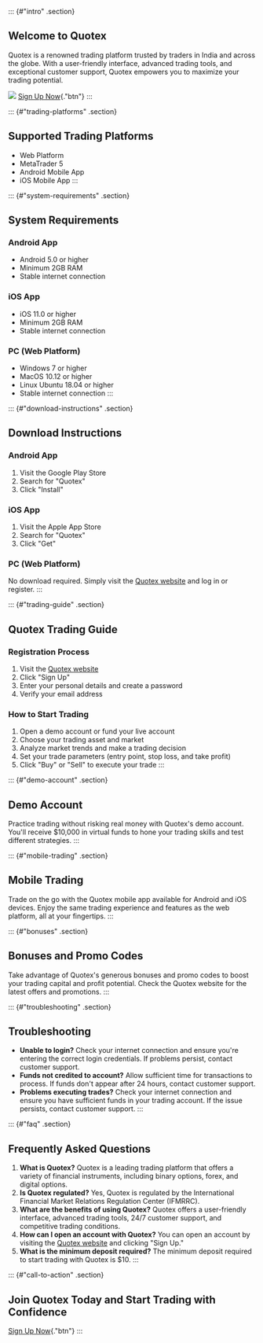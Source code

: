 ::: {#"intro" .section}
## Welcome to Quotex

Quotex is a renowned trading platform trusted by traders in India and
across the globe. With a user-friendly interface, advanced trading
tools, and exceptional customer support, Quotex empowers you to maximize
your trading potential.

[![](https://static.quotex.io/files/12_en/300_250.jpg)](https://traff.sbs/brokerqxlid)
[Sign Up Now](\%22https://traff.sbs/brokerqxsignup\%22){."btn"}
:::

::: {#"trading-platforms" .section}
## Supported Trading Platforms

-   Web Platform
-   MetaTrader 5
-   Android Mobile App
-   iOS Mobile App
:::

::: {#"system-requirements" .section}
## System Requirements

### Android App

-   Android 5.0 or higher
-   Minimum 2GB RAM
-   Stable internet connection

### iOS App

-   iOS 11.0 or higher
-   Minimum 2GB RAM
-   Stable internet connection

### PC (Web Platform)

-   Windows 7 or higher
-   MacOS 10.12 or higher
-   Linux Ubuntu 18.04 or higher
-   Stable internet connection
:::

::: {#"download-instructions" .section}
## Download Instructions

### Android App

1.  Visit the Google Play Store
2.  Search for "Quotex"
3.  Click "Install"

### iOS App

1.  Visit the Apple App Store
2.  Search for "Quotex"
3.  Click "Get"

### PC (Web Platform)

No download required. Simply visit the [Quotex
website](\%22https://traff.sbs/brokerqxsignup\%22) and log in or
register.
:::

::: {#"trading-guide" .section}
## Quotex Trading Guide

### Registration Process

1.  Visit the [Quotex website](\%22https://traff.sbs/brokerqxsignup\%22)
2.  Click "Sign Up"
3.  Enter your personal details and create a password
4.  Verify your email address

### How to Start Trading

1.  Open a demo account or fund your live account
2.  Choose your trading asset and market
3.  Analyze market trends and make a trading decision
4.  Set your trade parameters (entry point, stop loss, and take profit)
5.  Click "Buy" or "Sell" to execute your trade
:::

::: {#"demo-account" .section}
## Demo Account

Practice trading without risking real money with Quotex\'s demo account.
You\'ll receive \$10,000 in virtual funds to hone your trading skills
and test different strategies.
:::

::: {#"mobile-trading" .section}
## Mobile Trading

Trade on the go with the Quotex mobile app available for Android and iOS
devices. Enjoy the same trading experience and features as the web
platform, all at your fingertips.
:::

::: {#"bonuses" .section}
## Bonuses and Promo Codes

Take advantage of Quotex\'s generous bonuses and promo codes to boost
your trading capital and profit potential. Check the Quotex website for
the latest offers and promotions.
:::

::: {#"troubleshooting" .section}
## Troubleshooting

-   **Unable to login?** Check your internet connection and ensure
    you\'re entering the correct login credentials. If problems persist,
    contact customer support.
-   **Funds not credited to account?** Allow sufficient time for
    transactions to process. If funds don\'t appear after 24 hours,
    contact customer support.
-   **Problems executing trades?** Check your internet connection and
    ensure you have sufficient funds in your trading account. If the
    issue persists, contact customer support.
:::

::: {#"faq" .section}
## Frequently Asked Questions

1.  **What is Quotex?** Quotex is a leading trading platform that offers
    a variety of financial instruments, including binary options, forex,
    and digital options.
2.  **Is Quotex regulated?** Yes, Quotex is regulated by the
    International Financial Market Relations Regulation Center (IFMRRC).
3.  **What are the benefits of using Quotex?** Quotex offers a
    user-friendly interface, advanced trading tools, 24/7 customer
    support, and competitive trading conditions.
4.  **How can I open an account with Quotex?** You can open an account
    by visiting the [Quotex
    website](\%22https://traff.sbs/brokerqxsignup\%22) and clicking
    "Sign Up."
5.  **What is the minimum deposit required?** The minimum deposit
    required to start trading with Quotex is \$10.
:::

::: {#"call-to-action" .section}
## Join Quotex Today and Start Trading with Confidence

[Sign Up Now](\%22https://traff.sbs/brokerqxsignup\%22){."btn"}
:::

